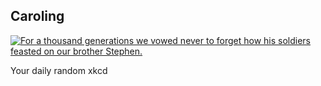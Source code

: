 ## Caroling
[![For a thousand generations we vowed never to forget how his soldiers feasted on our brother Stephen.](https://imgs.xkcd.com/comics/caroling.png)](https://xkcd.com/959/ "For a thousand generations we vowed never to forget how his soldiers feasted on our brother Stephen.")

Your daily random xkcd
